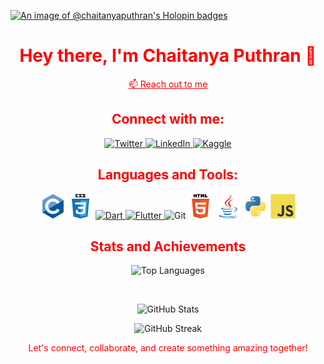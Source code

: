 [![An image of @chaitanyaputhran's Holopin badges](https://holopin.me/chaitanyaputhran)](https://holopin.io/@chaitanyaputhran)

<h1 align="center" style="color: #FF0000;">Hey there, I'm Chaitanya Puthran 👋</h1>

<p align="center">
  <a href="mailto:chaitanyaputhran4@gmail.com" style="color: #FF0000;">📫 Reach out to me</a>
</p>

<h2 align="center" style="color: #FF0000;">Connect with me:</h2>
<p align="center">
  <a href="https://twitter.com/chaiputhran_" target="_blank">
    <img src="https://raw.githubusercontent.com/rahuldkjain/github-profile-readme-generator/master/src/images/icons/Social/twitter.svg" alt="Twitter" width="30" />
  </a>
  <a href="https://linkedin.com/in/chaitanya-puthran-366079238" target="_blank">
    <img src="https://raw.githubusercontent.com/rahuldkjain/github-profile-readme-generator/master/src/images/icons/Social/linked-in-alt.svg" alt="LinkedIn" width="30" />
  </a>
  <a href="https://kaggle.com/chaitanyaputhran" target="_blank">
    <img src="https://raw.githubusercontent.com/rahuldkjain/github-profile-readme-generator/master/src/images/icons/Social/kaggle.svg" alt="Kaggle" width="30" />
  </a>
</p>

<h2 align="center" style="color: #FF0000;">Languages and Tools:</h2>
<p align="center">
  <img src="https://raw.githubusercontent.com/devicons/devicon/master/icons/c/c-original.svg" alt="C" width="40" height="40"/>
  <img src="https://raw.githubusercontent.com/devicons/devicon/master/icons/css3/css3-original-wordmark.svg" alt="CSS3" width="40" height="40"/>
  <a href="https://dart.dev" target="_blank" rel="noreferrer">
    <img src="https://www.vectorlogo.zone/logos/dartlang/dartlang-icon.svg" alt="Dart" width="40" height="40"/>
  </a>
  <a href="https://flutter.dev" target="_blank" rel="noreferrer">
    <img src="https://www.vectorlogo.zone/logos/flutterio/flutterio-icon.svg" alt="Flutter" width="40" height="40"/>
  </a>
  <img src="https://www.vectorlogo.zone/logos/git-scm/git-scm-icon.svg" alt="Git" width="40" height="40"/>
  <img src="https://raw.githubusercontent.com/devicons/devicon/master/icons/html5/html5-original-wordmark.svg" alt="HTML5" width="40" height="40"/>
  <img src="https://raw.githubusercontent.com/devicons/devicon/master/icons/java/java-original.svg" alt="Java" width="40" height="40"/>
  <img src="https://raw.githubusercontent.com/devicons/devicon/master/icons/python/python-original.svg" alt "Python" width="40" height="40"/>
  <img src="https://raw.githubusercontent.com/devicons/devicon/master/icons/javascript/javascript-original.svg" alt="JavaScript" width="40" height="40"/>
</p>

<h2 align="center" style="color: #FF0000;">Stats and Achievements</h2>
<p align="center">
  <img src="https://github-readme-stats.vercel.app/api/top-langs?username=chaitanyaputhran&show_icons=true&locale=en&&theme=highcontrast&layout=compact" alt="Top Languages" />
</p>
<br>

<p align="center">
  <img src="https://github-readme-stats.vercel.app/api?username=chaitanyaputhran&show_icons=true&locale=en&&theme=highcontrast" alt="GitHub Stats" />
</p>

<p align="center">
  <img src="https://github-readme-streak-stats.herokuapp.com/?user=chaitanyaputhran&&theme=highcontrast" alt="GitHub Streak" />
</p>

<p align="center" style="color: #FF0000;">Let's connect, collaborate, and create something amazing together!</p>
